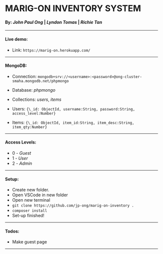 # MARIG-ON INVENTORY SYSTEM

#### By: _John Paul Ong_ | _Lyndon Tomas_ | _Richie Tan_

---

#### Live demo:

- Link: `https://marig-on.herokuapp.com/`

---

#### MongoDB:

- Connection: `mongodb+srv://<username>:<password>@ong-cluster-smaha.mongodb.net/phpmongo`

- Database: _phpmongo_

- Collections: _users_, _items_

- Users: `{\_id: ObjectId, username:String, password:String, access_level:Number}`

- Items: `{\_id: ObjectId, item_id:String, item_desc:String, item_qty:Number}`

---

#### Access Levels:

- 0 - _Guest_
- 1 - _User_
- 2 - _Admin_

---

#### Setup:

- Create new folder.
- Open VSCode in new folder
- Open new terminal
- `git clone https://github.com/jp-ong/marig-on-inventory .`
- `composer install`
- Set-up finished!

---

#### Todos:

- Make guest page

---

